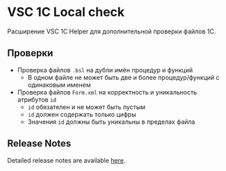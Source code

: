 # VSC 1C Local check

Расширение VSC 1C Helper для дополнительной проверки файлов 1С.

## Проверки

- Проверка файлов `.bsl` на дубли имён процедур и функций
  - В одном файле не может быть две и более процедур/функций с одинаковым именем
- Проверка файлов `Form.xml` на корректность и уникальность атрибутов `id`
  - `id` обязателен и не может быть пустым
  - `id` должен содержать только цифры
  - Значения `id` должны быть уникальны в пределах файла

## Release Notes

Detailed release notes are available [here](https://github.com/artemyakovlev94/vsc-1c-local-check/releases).
